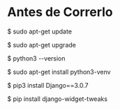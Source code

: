 # Antes de Correrlo

$ sudo apt-get update 

$ sudo apt-get upgrade

$ python3 --version

$ sudo apt-get install python3-venv

$ pip3 install Django==3.0.7

$ pip install django-widget-tweaks


